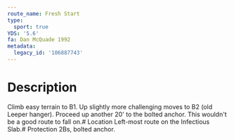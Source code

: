 ```yaml
---
route_name: Fresh Start
type:
  sport: true
YDS: '5.6'
fa: Dan McQuade 1992
metadata:
  legacy_id: '106887743'
---
```

# Description
Climb easy terrain to B1.  Up slightly more challenging moves to B2 (old Leeper hanger).  Proceed up another 20' to the bolted anchor.  This wouldn't be a good route to fall on.# Location
Left-most route on the Infectious Slab.# Protection
2Bs, bolted anchor.